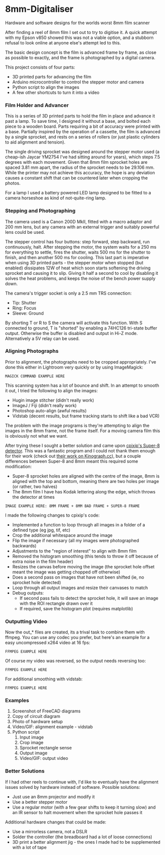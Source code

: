 # 8mm-Digitaliser
Hardware and software designs for the worlds worst 8mm film scanner

After finding a reel of 8mm film I set out to try to digitise it. A quick attempt with my Epson v850 showed this was not a viable option, and a stubborn refusal to look online at anyone else's attempt led to this.

The basic design concept is the film is advanced frame by frame, as close as possible to exactly, and the frame is photographed by a digital camera.

This project consists of four parts:
* 3D printed parts for advancing the film
* Arduino microcontroller to control the stepper motor and camera
* Python script to align the images
* A few other shortcuts to turn it into a video

### Film Holder and Advancer
This is a series of 3D printed parts to hold the film in place and advance it past a lamp. To save time, I designed it without a base, and bolted each piece to a wooden board. Parts requiring a bit of accuracy were printed with a base. Partially inspired by the operation of a cassette, the film is advanced by a single sprocket, and rests on a series of rollers (or just plastic cylinders to aid alignment and tension).

The single driving sprocket was designed around the stepper motor used (a cheap-ish Jaycar YM2754 I've had sitting around for years), which steps 7.5 degrees with each movement. Given that 8mm film sprocket holes are spaced 3.81 mm apart, the radius of the sprocket needs to be 29.106 mm. While the printer may not achieve this accuracy, the hope is any deviation causes a constant shift that can be countered later when cropping the photos.

For a lamp I used a battery powered LED lamp designed to be fitted to a camera horseshoe as kind of not-quite-ring lamp.

### Stepping and Photographing
The camera used is a Canon 200D MkII, fitted with a macro adaptor and 200 mm lens, but any camera with an external trigger and suitably powerful lens could be used.

The stepper control has four buttons: step forward, step backward, run continuously, halt. After stepping the motor, the system waits for a 250 ms for everything to settle, fires the shutter, waits 500 ms for the shutter to finish, and then another 500 ms for cooling. This last part is imperative when using 3D printed parts - the stepper motor when stopped (but enabled) dissipates 12W of heat which soon starts softening the driving sprocket and causing it to slip. Giving it half a second to cool by disabling it solves the heat problems, and keeps the noise of the bench power supply down.

The camera's trigger socket is only a 2.5 mm TRS connection:
* Tip: Shutter
* Ring: Focus
* Sleeve: Ground

By shorting T or R to S the camera will activate this function. With S connected to ground, T is "shorted" by enabling a 74HC126 tri-state buffer output. Otherwise the buffer is disabled and output in Hi-Z mode. Alternatively a 5V relay can be used.

### Aligning Photographs
Prior to alignment, the photographs need to be cropped appropriately. I've done this either in Lightroom very quickly or by using ImageMagick:
```
MAGICK COMMAND EXAMPLE HERE
```

This scanning system has a lot of bounce and shift. In an attempt to smooth it out, I tried the following to align the images:
* Hugin image stitcher (didn't really work)
* ImageJ / Fiji (didn't really work)
* Photoshop auto-align (awful results)
* Vidstab (decent results, but frame tracking starts to shift like a bad VCR)

The problem with the image programs is they're attempting to align the images in the 8mm frame, not the frame itself. For a moving camera film this is obviously not what we want.

After trying these I sought a better solution and came upon [cpixip's Super-8 detector](https://github.com/cpixip/sprocket_detection). This was a fantastic program and I could not thank them enough for their work (check out [their work on Kinograph.cc](https://forums.kinograph.cc/u/cpixip/summary)), but a couple differences between Super-8 and 8mm meant this required some modification:
* Super-8 sprocket holes are aligned with the centre of the image, 8mm is aligned with the top and bottom, meaning there are two holes per image (or rather, two halves)
* The 8mm film I have has Kodak lettering along the edge, which throws the detector at times

```
IMAGE EXAMPLE HERE: 8MM FRAME + 8MM BAD FRAME + SUPER-8 FRAME
```

I made the following changes to cpixip's code:
* Implemented a function to loop through all images in a folder of a defined type (eg jpg, tif, etc)
* Crop the additional whitespace around the image
* Flip the image if necessary (all my images were photographed backwards)
* Adjustments to the "region of interest" to align with 8mm film
* Removed the histogram smoothing (this tends to throw it off because of extra noise in the film header)
* Resizes the canvas before moving the image (the sprocket hole offset meant the image was getting chopped off otherwise)
* Does a second pass on images that have not been shifted (ie, no sprocket hole detected)
* Loop through all output images and resize their canvases to match
* Debug outputs:
	* If second pass fails to detect the sprocket hole, it will save an image with the ROI rectangle drawn over it
	* If required, save the histogram plot (requires matplotlib)


### Outputting Video
Now the out_* files are created, its a trival task to combine them with ffmpeg. You can use any codec you prefer, but here's an example for a easy uncompressed x264 video at 16 fps:
```
FFMPEG EXAMPLE HERE
```

Of course my video was reversed, so the output needs reversing too:
```
FFMPEG EXAMPLE HERE
```

For additional smoothing with vidstab:
```
FFMPEG EXAMPLE HERE
```

### Examples
1. Screenshot of FreeCAD diagrams
2. Copy of circuit diagram
3. Photo of hardware setup
4. Video/GIF: alignment example - vidstab
6. Python script
	1. Input image
	2. Crop image
	3. Sprocket rectangle sense
	4. Output image
	5. Video/GIF: output video

### Better Solutions
If I had other reels to continue with, I'd like to eventually have the alignment issues solved by hardware instead of software. Possible solutions:
* Just use an 8mm projector and modify it
* Use a better stepper motor
* Use a regular motor (with a few gear shifts to keep it turning slow) and an IR sensor to halt movement when the sprocket hole passes it

Additional hardware changes that could be made:
* Use a mirrorless camera, not a DSLR
* Solder the controller (the breadboard had a lot of loose connections)
* 3D print a better alignment jig - the ones I made had to be supplemented with a lot of tape
